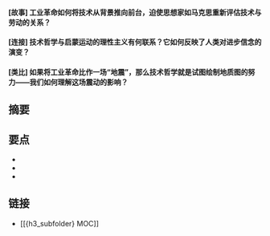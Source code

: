 #### [故事] 工业革命如何将技术从背景推向前台，迫使思想家如马克思重新评估技术与劳动的关系？


#### [连接] 技术哲学与启蒙运动的理性主义有何联系？它如何反映了人类对进步信念的演变？


#### [类比] 如果将工业革命比作一场“地震”，那么技术哲学就是试图绘制地质图的努力——我们如何理解这场震动的影响？


## 摘要


## 要点

- 
- 
- 

## 链接

- [[{h3_subfolder} MOC]]
